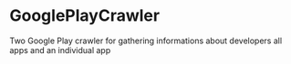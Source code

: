 # GooglePlayCrawler
Two Google Play crawler for gathering informations about developers all apps and an individual app
